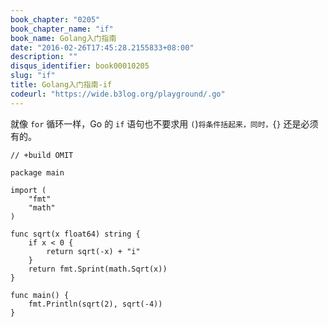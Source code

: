 ```yaml
---
book_chapter: "0205"
book_chapter_name: "if"
book_name: Golang入门指南
date: "2016-02-26T17:45:28.2155833+08:00"
description: ""
disqus_identifier: book00010205
slug: "if"
title: Golang入门指南-if
codeurl: "https://wide.b3log.org/playground/.go"
---
```





就像 `for` 循环一样，Go 的 `if` 语句也不要求用 `(`)` 将条件括起来，同时， `{`}` 还是必须有的。

```
// +build OMIT

package main

import (
	"fmt"
	"math"
)

func sqrt(x float64) string {
	if x < 0 {
		return sqrt(-x) + "i"
	}
	return fmt.Sprint(math.Sqrt(x))
}

func main() {
	fmt.Println(sqrt(2), sqrt(-4))
}

```

